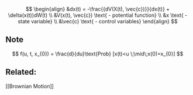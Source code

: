 $$
\begin{align}
&dx(t) = -\frac{{dV(X(t), \vec{c})}}{dx(t)} + \delta(x(t))dW(t) \\
&V(x(t), \vec{c}) \text{ - potential function} \\
&x \text{ - state variable} \\
&\vec{c} \text{ - control variables}
\end{align}
$$

## Note
$$
f(u, t, x_{0}) = \frac{d}{du}\text{Prob}  [x(t)<u \;\mid\;x(0)=x_{0}]
$$

## Related:
[[Brownian Motion]]